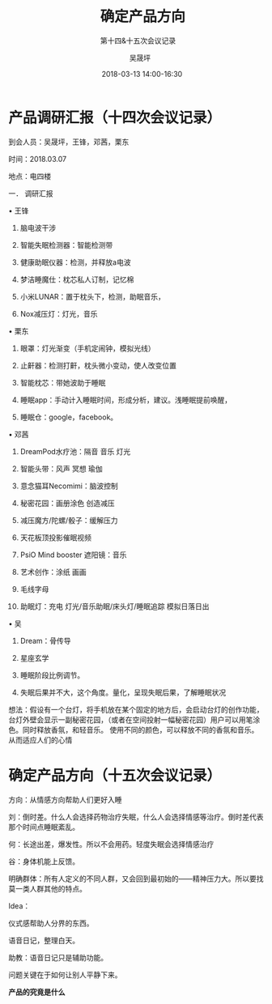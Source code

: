 ﻿---
layout:     post
title:      确定产品方向
subtitle:   第十四&十五次会议记录
date:       2018-03-13 14:00-16:30
author:     吴晟坪
header-img: img/Meeting_Record_bg.jpg
catalog: true
tags:
    - Meeting
---

# 产品调研汇报（十四次会议记录）

到会人员：吴晟坪，王锋，邓茜，栗东

时间：2018.03.07

地点：电四楼

一．	调研汇报

•	王锋

1.	脑电波干涉

2.	智能失眠检测器：智能检测带

3.	健康助眠仪器：检测，并释放a电波

4.	梦洁睡魔仕：枕芯私人订制，记忆棉

5.	小米LUNAR：置于枕头下，检测，助眠音乐，

6.	Nox减压灯：灯光，音乐

•	 栗东

1.	眼罩：灯光渐变（手机定闹钟，模拟光线）

2.	止鼾器：检测打鼾，枕头微小变动，使人改变位置

3.	智能枕芯：带她波助于睡眠

4.	睡眠app：手动计入睡眠时间，形成分析，建议。浅睡眠提前唤醒，

5.	睡眠仓：google，facebook。

•	邓茜

1.	DreamPod水疗池：隔音 音乐 灯光

2.	智能头带：风声 冥想 瑜伽

3.	意念猫耳Necomimi：脑波控制

4.	秘密花园：画册涂色 创造减压

5.	减压魔方/陀螺/骰子：缓解压力

6.	天花板顶投影催眠视频

7.	PsiO Mind booster 遮阳镜：音乐

8.	艺术创作：涂纸 画画

9.	毛线字母

10.	助眠灯：充电 灯光/音乐助眠/床头灯/睡眠追踪 模拟日落日出

•	吴

1.	Dream：骨传导

2.	星座玄学

3.	睡眠阶段比例调节。

4.	失眠后果并不大，这个角度。量化，呈现失眠后果，了解睡眠状况

想法：假设有一个台灯，将手机放在某个固定的地方后，会启动台灯的创作功能，台灯外壁会显示一副秘密花园，（或者在空间投射一幅秘密花园）用户可以用笔涂色。同时释放香氛，和轻音乐。
使用不同的颜色，可以释放不同的香氛和音乐。从而适应人们的心情

# 确定产品方向（十五次会议记录）

方向：从情感方向帮助人们更好入睡

刘：倒时差。什么人会选择药物治疗失眠，什么人会选择情感等治疗。倒时差代表那个时间点睡眠紊乱。

何：长途出差，爆发性。所以不会用药。轻度失眠会选择情感治疗

谷：身体机能上反馈。

明确群体：所有人定义的不同人群，又会回到最初始的——精神压力大。所以要找莫一类人群其他的特点。

Idea：

仪式感帮助人分界的东西。

语音日记，整理白天。

助教：语音日记只是辅助功能。

问题关键在于如何让别人平静下来。

**产品的究竟是什么**

